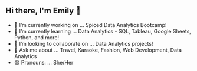 ## Hi there, I'm Emily 👋

<!--
**Eyetsko/Eyetsko** is a ✨ _special_ ✨ repository because its `README.md` (this file) appears on your GitHub profile.
-->


- 🔭 I’m currently working on ... Spiced Data Analytics Bootcamp!
- 🌱 I’m currently learning ... Data Analytics - SQL, Tableau, Google Sheets, Python, and more!
- 👯 I’m looking to collaborate on ... Data Analytics projects!
- 💬 Ask me about ... Travel, Karaoke, Fashion, Web Development, Data Analytics
- 😄 Pronouns: ... She/Her
